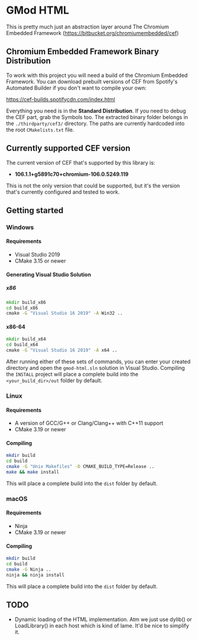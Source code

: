 # GMod HTML
This is pretty much just an abstraction layer around The Chromium Embedded Framework (https://bitbucket.org/chromiumembedded/cef)

## Chromium Embedded Framework Binary Distribution
To work with this project you will need a build of the Chromium Embedded Framework. You can download prebuilt versions of CEF from Spotify's Automated Builder if you don't want to compile your own:

https://cef-builds.spotifycdn.com/index.html

Everything you need is in the **Standard Distribution**. If you need to debug the CEF part, grab the Symbols too. The extracted binary folder belongs in the `./thirdparty/cef3/` directory. The paths are currently hardcoded into the root `CMakelists.txt` file.

## Currently supported CEF version
The current version of CEF that's supported by this library is:

- **106.1.1+g5891c70+chromium-106.0.5249.119**

This is not the only version that could be supported, but it's the version that's currently configured and tested to work.

## Getting started
### Windows
#### Requirements
- Visual Studio 2019
- CMake 3.15 or newer
#### Generating Visual Studio Solution
##### x86
```bat
mkdir build_x86
cd build_x86
cmake -G "Visual Studio 16 2019" -A Win32 ..
```
#### x86-64
```bat
mkdir build_x64
cd build_x64
cmake -G "Visual Studio 16 2019" -A x64 ..
```

After running either of these sets of commands, you can enter your created directory and open the `gmod-html.sln` solution in Visual Studio. Compiling the `INSTALL` project will place a complete build into the `<your_build_dir>/out` folder by default.

### Linux
#### Requirements
- A version of GCC/G++ or Clang/Clang++ with C++11 support
- CMake 3.19 or newer

#### Compiling
```sh
mkdir build
cd build
cmake -G "Unix Makefiles" -D CMAKE_BUILD_TYPE=Release ..
make && make install
```

This will place a complete build into the `dist` folder by default.

### macOS
#### Requirements
- Ninja
- CMake 3.19 or newer

#### Compiling
```sh
mkdir build
cd build
cmake -G Ninja ..
ninja && ninja install
```

This will place a complete build into the `dist` folder by default.

## TODO
- Dynamic loading of the HTML implementation. Atm we just use dylib() or LoadLibrary() in each host which is kind of lame. It'd be nice to simplify it.
